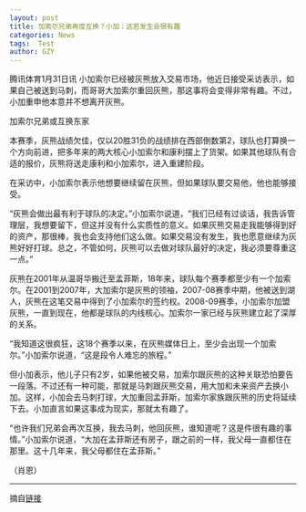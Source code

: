 ```yaml
---
layout: post
title: 加索尔兄弟再度互换？小加：这若发生会很有趣
categories: News
tags:  Test
author: GZY
---
```


腾讯体育1月31日讯 小加索尔已经被灰熊放入交易市场，他近日接受采访表示，如果自己被送到马刺，而哥哥大加索尔重回灰熊，那这事将会变得非常有趣。不过，小加重申他本意并不想离开灰熊。

加索尔兄弟或互换东家

本赛季，灰熊战绩欠佳，仅以20胜31负的战绩排在西部倒数第2，球队也打算换一个方向前进，把多年来的两大核心小加索尔和康利摆上了货架。如果其他球队有合适的报价，灰熊将送走康利和小加索尔，进入重建阶段。

在采访中，小加索尔表示他想要继续留在灰熊，但如果球队要交易他，他也能够接受。

“灰熊会做出最有利于球队的决定。”小加索尔说道，“我们已经有过谈话，我告诉管理层，我想要留下，但这并没有什么实质性的意义。如果灰熊交易走我能够得到好的资产，那很棒，我也会支持他们这么做。如果交易没有发生，我也愿意继续为灰熊好好打球。总之，不管如何，灰熊可以去做对球队最好的决定，我必须要尊重这一点。”

灰熊在2001年从温哥华搬迁至孟菲斯，18年来，球队每个赛季都至少有一个加索尔。在2001到2007年，大加索尔是灰熊的领袖，2007-08赛季中期，他被送到湖人，灰熊在这笔交易中得到了小加索尔的签约权。2008-09赛季，小加索尔加盟灰熊，一直到现在，他都是球队的内线核心。加索尔一家已经与灰熊建立起了深厚的关系。

“我知道这很疯狂，这18个赛季以来，在灰熊媒体日上，至少会出现一个加索尔。”小加索尔说道，“这是段令人难忘的旅程。”

但小加表示，他儿子只有2岁，如果他被交易，加索尔跟灰熊的这种关联恐怕要告一段落。不过还有一种可能，那就是马刺跟灰熊交易，用大加和未来资产去换小加。这样，小加会去马刺打球，大加重回孟菲斯，加索尔家族跟灰熊的历史将延续下去。小加直言如果这事成为现实，那就太有趣了。

“也许我们兄弟会再次互换，我去马刺，他回灰熊，谁知道呢？这是件很有趣的事情。”小加索尔说道，“大加在孟菲斯还有房子，跟之前的一样，我父母一直都住在那里。这十几年来，我父母都住在孟菲斯。”

（肖恩）

*****

摘自[链接](http://sports.qq.com/a/20190131/000007.htm)